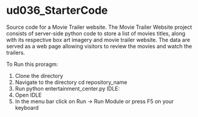 # ud036_StarterCode
Source code for a Movie Trailer website. 
The Movie Trailer Website project consists of server-side python code to store a list of movies titles, along with its respective box art imagery and movie trailer website. The data are served as a web page allowing visitors to review the movies and watch the trailers.

To Run this proragm:
1. Clone the directory
2. Navigate to the directory cd repository_name
3. Run python entertainment_center.py
    IDLE:
4. Open IDLE
5. In the menu bar click on Run -> Run Module or press F5 on your keyboard